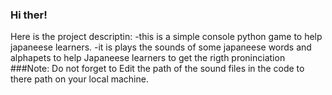 ### Hi ther!
Here is the project descriptin:
-this is a simple console python game to help japaneese learners.
-it is plays the sounds of some japaneese words and alphapets to help Japaneese learners to get the rigth proninciation 
###Note: Do not forget to Edit the path of the sound files in the code to there path on your local machine.
